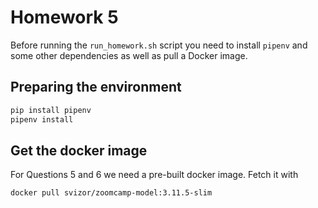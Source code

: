 # Homework 5

Before running the `run_homework.sh` script you need to install `pipenv` and some other dependencies as well as pull a Docker image.

## Preparing the environment


```bash
pip install pipenv
pipenv install
```

## Get the docker image
For Questions 5 and 6 we need a pre-built docker image. Fetch it with

```bash
docker pull svizor/zoomcamp-model:3.11.5-slim
```